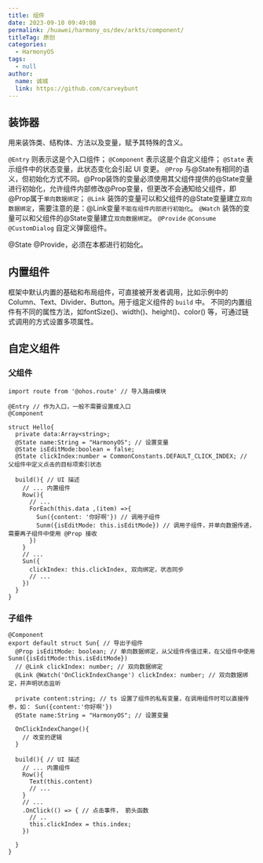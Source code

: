 ```yaml
---
title: 组件
date: 2023-09-10 09:49:08
permalink: /huawei/harmony_os/dev/arkts/component/
titleTag: 原创
categories: 
  - HarmonyOS
tags: 
  - null
author: 
  name: 诚城
  link: https://github.com/carveybunt
---
```


## 装饰器

用来装饰类、结构体、方法以及变量，赋予其特殊的含义。

`@Entry` 则表示这是个入口组件；
`@Component` 表示这是个自定义组件；
`@State` 表示组件中的状态变量，此状态变化会引起 UI 变更。
`@Prop` 与@State有相同的语义，但初始化方式不同。@Prop装饰的变量必须使用其父组件提供的@State变量进行初始化，允许组件内部修改@Prop变量，但更改不会通知给父组件，即@Prop属于`单向数据绑定`；
`@Link` 装饰的变量可以和父组件的@State变量建立`双向数据绑定`，需要注意的是：@Link变量`不能在组件内部进行初始化`。
`@Watch` 装饰的变量可以和父组件的@State变量建立`双向数据绑定`。
`@Provide` 
`@Consume` 
`@CustomDialog` 自定义弹窗组件。

@State @Provide，必须在本都进行初始化。

## 内置组件

框架中默认内置的基础和布局组件，可直接被开发者调用，比如示例中的 Column、Text、Divider、Button。用于组定义组件的 `build` 中。
不同的内置组件有不同的属性方法，如fontSize()、width()、height()、color() 等，可通过链式调用的方式设置多项属性。

## 自定义组件

### 父组件

```ets
import route from '@ohos.route' // 导入路由模块

@Entry // 作为入口，一般不需要设置成入口
@Component

struct Hello{
  private data:Array<string>;
  @State name:String = "HarmonyOS"; // 设置变量
  @State isEditMode:boolean = false;
  @State clickIndex:number = CommonConstants.DEFAULT_CLICK_INDEX; // 父组件中定义点击的目标项索引状态

  build(){ // UI 描述
    // ... 内置组件
    Row(){
      // ...
      ForEach(this.data ,(item) =>{
        Sun({content: '你好啊'}) // 调用子组件
        Sunm({isEditMode: this.isEditMode}) // 调用子组件，并单向数据传递，需要再子组件中使用 @Prop 接收
      })
    }
    // ...
    Sun({
      clickIndex: this.clickIndex, 双向绑定，状态同步
      // ... 
    })
  }
}

```

### 子组件

```ets
@Component
export default struct Sun{ // 导出子组件
  @Prop isEditMode: boolean; // 单向数据绑定，从父组件传值过来，在父组件中使用 Sunm({isEditMode:this.isEditMode})
  // @Link clickIndex: number; // 双向数据绑定
  @Link @Watch('OnClickIndexChange') clickIndex: number; // 双向数据绑定，并声明状态监听

  private content:string; // ts 设置了组件的私有变量，在调用组件时可以直接传参，如： Sun({content:'你好啊'})
  @State name:String = "HarmonyOS"; // 设置变量

  OnClickIndexChange(){
    // 改变的逻辑
  }

  build(){ // UI 描述
    // ... 内置组件
    Row(){
      Text(this.content)
      // ...
    }
    // ...
    .OnClick(() => { // 点击事件， 箭头函数
      // ..
      this.clickIndex = this.index;
    })
    
  }
}
```
